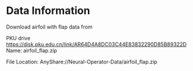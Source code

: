 # Data Information

Download airfoil with flap data from 

PKU drive
https://disk.pku.edu.cn/link/AR64D4A8DC03C44E83832290D85B89322D
Name: airfoil_flap.zip

File Location: AnyShare://Neural-Operator-Data/airfoil_flap.zip